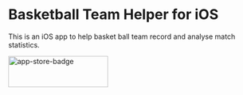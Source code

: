 # Basketball Team Helper for iOS

This is an iOS app to help basket ball team record and analyse match statistics.

<a href="https://itunes.apple.com/us/app/lan-qiu-dui-zhu-shou/id887454357?ls=1&mt=8">
    <img src="http://i.imgur.com/GX20WoH.png?1?4716" alt="app-store-badge" width="200" height="63" />
</a>
